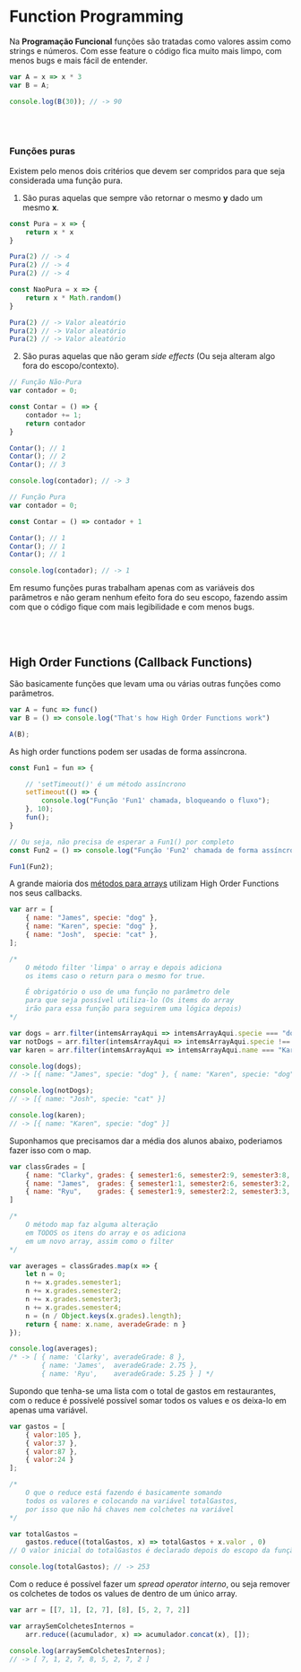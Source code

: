 # Function Programming

Na **Programação Funcional** funções são tratadas como valores assim como strings e números. Com esse feature o código fica muito mais limpo, com menos bugs e mais fácil de entender.

```javascript
var A = x => x * 3
var B = A;

console.log(B(30)); // -> 90
```

<br><br>

### Funções puras

Existem pelo menos dois critérios que devem ser compridos para que seja considerada uma função pura.

1. São puras aquelas que sempre vão retornar o mesmo **y** dado um mesmo **x**.

```javascript
const Pura = x => {
    return x * x 
}

Pura(2) // -> 4
Pura(2) // -> 4
Pura(2) // -> 4
```

```javascript
const NaoPura = x => {
    return x * Math.random()
}

Pura(2) // -> Valor aleatório
Pura(2) // -> Valor aleatório
Pura(2) // -> Valor aleatório
```

2. São puras aquelas que não geram *side effects* (Ou seja alteram algo fora do escopo/contexto).

```javascript
// Função Não-Pura
var contador = 0;

const Contar = () => {
	contador += 1;
	return contador
} 

Contar(); // 1
Contar(); // 2
Contar(); // 3

console.log(contador); // -> 3
```

```js
// Função Pura
var contador = 0;

const Contar = () => contador + 1

Contar(); // 1
Contar(); // 1
Contar(); // 1

console.log(contador); // -> 1
```

Em resumo funções puras trabalham apenas com as variáveis dos parâmetros e não geram nenhum efeito fora do seu escopo, fazendo assim com que o código fique com mais legibilidade e com menos bugs.

<br><br>

## High Order Functions (Callback Functions)

São basicamente funções que levam uma ou várias outras funções como parâmetros.

```javascript
var A = func => func()
var B = () => console.log("That's how High Order Functions work")

A(B);
```

As high order functions podem ser usadas de forma assíncrona.

```javascript
const Fun1 = fun => {

	// 'setTimeout()' é um método assíncrono 
	setTimeout(() => {
		console.log("Função 'Fun1' chamada, bloqueando o fluxo");
	}, 10);
	fun();
}

// Ou seja, não precisa de esperar a Fun1() por completo
const Fun2 = () => console.log("Função 'Fun2' chamada de forma assíncrona");

Fun1(Fun2);
```

A grande maioria dos [métodos para arrays](https://www.w3schools.com/jsref/jsref_obj_array.asp) utilizam High Order Functions nos seus callbacks. 

```javascript
var arr = [
	{ name: "James", specie: "dog" },
	{ name: "Karen", specie: "dog" },
	{ name: "Josh",  specie: "cat" },
];

/*  
    O método filter 'limpa' o array e depois adiciona 
    os items caso o return para o mesmo for true.

    É obrigatório o uso de uma função no parâmetro dele
    para que seja possível utiliza-lo (Os items do array
    irão para essa função para seguirem uma lógica depois)    
*/

var dogs = arr.filter(intemsArrayAqui => intemsArrayAqui.specie === "dog");
var notDogs = arr.filter(intemsArrayAqui => intemsArrayAqui.specie !== "dog");
var karen = arr.filter(intemsArrayAqui => intemsArrayAqui.name === "Karen");

console.log(dogs); 
// -> [{ name: "James", specie: "dog" }, { name: "Karen", specie: "dog" }]

console.log(notDogs); 
// -> [{ name: "Josh", specie: "cat" }]

console.log(karen);
// -> [{ name: "Karen", specie: "dog" }]
```

Suponhamos que precisamos dar a média dos alunos abaixo, poderiamos fazer isso com o map.

```javascript
var classGrades = [
	{ name: "Clarky", grades: { semester1:6, semester2:9, semester3:8, semester4:9 } },
	{ name: "James",  grades: { semester1:1, semester2:6, semester3:2, semester4:2 } },
	{ name: "Ryu",    grades: { semester1:9, semester2:2, semester3:3, semester4:7 } }
]

/*  
    O método map faz alguma alteração 
	em TODOS os itens do array e os adiciona
	em um novo array, assim como o filter 
*/

var averages = classGrades.map(x => {
	let n = 0;
	n += x.grades.semester1;
	n += x.grades.semester2;
	n += x.grades.semester3;
	n += x.grades.semester4;
	n = (n / Object.keys(x.grades).length);
	return { name: x.name, averadeGrade: n }
});

console.log(averages);
/* -> [ { name: 'Clarky', averadeGrade: 8 },
        { name: 'James',  averadeGrade: 2.75 },
        { name: 'Ryu',    averadeGrade: 5.25 } ] */

```

Supondo que tenha-se uma lista com o total de gastos em restaurantes, com o reduce é possívelé possível somar todos os values e os deixa-lo em apenas uma variável.

```javascript
var gastos = [
	{ valor:105 },
	{ valor:37 },
	{ valor:87 },
	{ valor:24 }
];   

/*
    O que o reduce está fazendo é basicamente somando 
    todos os valores e colocando na variável totalGastos, 
    por isso que não há chaves nem colchetes na variável
*/

var totalGastos = 
    gastos.reduce((totalGastos, x) => totalGastos + x.valor , 0)
// O valor inicial do totalGastos é declarado depois do escopo da função ('0')

console.log(totalGastos); // -> 253
```

Com o reduce é possível fazer um *spread operator interno*, ou seja remover os colchetes de todos os values de dentro de um único array.

```javascript
var arr = [[7, 1], [2, 7], [8], [5, 2, 7, 2]]

var arraySemColchetesInternos =
	arr.reduce((acumulador, x) => acumulador.concat(x), []);

console.log(arraySemColchetesInternos);
// -> [ 7, 1, 2, 7, 8, 5, 2, 7, 2 ]
```